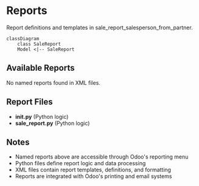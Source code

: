 # Reports

Report definitions and templates in sale_report_salesperson_from_partner.

```mermaid
classDiagram
    class SaleReport
    Model <|-- SaleReport
```

## Available Reports

No named reports found in XML files.


## Report Files

- **__init__.py** (Python logic)
- **sale_report.py** (Python logic)

## Notes
- Named reports above are accessible through Odoo's reporting menu
- Python files define report logic and data processing
- XML files contain report templates, definitions, and formatting
- Reports are integrated with Odoo's printing and email systems
